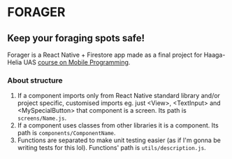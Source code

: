 # FORAGER
## Keep your foraging spots safe!

Forager is a React Native + Firestore app made as a final project for Haaga-Helia UAS [course on Mobile Programming](https://haagahelia.github.io/mobilecourse/).

### About structure
1. If a component imports only from React Native standard library and/or project specific, customised imports eg. just \<View>, \<TextInput> and \<MySpecialButton> that component is a screen. Its path is ``screens/Name.js``.
2. If a component uses classes from other libraries it is a component. Its path is ``components/ComponentName``.
3. Functions are separated to make unit testing easier (as if I'm gonna be writing tests for this lol). Functions' path is ``utils/description.js``.
